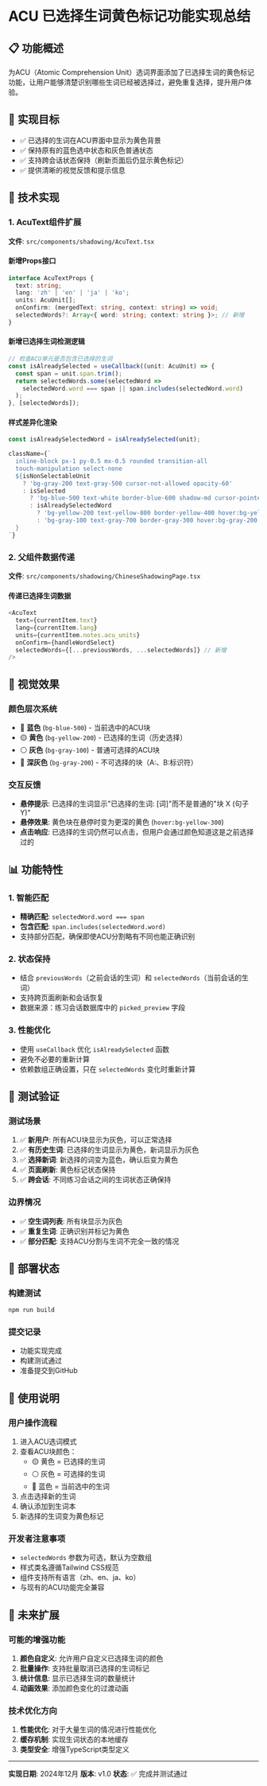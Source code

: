 # ACU 已选择生词黄色标记功能实现总结

## 📋 功能概述

为ACU（Atomic Comprehension Unit）选词界面添加了已选择生词的黄色标记功能，让用户能够清楚识别哪些生词已经被选择过，避免重复选择，提升用户体验。

## 🎯 实现目标

- ✅ 已选择的生词在ACU界面中显示为黄色背景
- ✅ 保持原有的蓝色选中状态和灰色普通状态
- ✅ 支持跨会话状态保持（刷新页面后仍显示黄色标记）
- ✅ 提供清晰的视觉反馈和提示信息

## 🔧 技术实现

### 1. AcuText组件扩展

**文件**: `src/components/shadowing/AcuText.tsx`

#### 新增Props接口
```typescript
interface AcuTextProps {
  text: string;
  lang: 'zh' | 'en' | 'ja' | 'ko';
  units: AcuUnit[];
  onConfirm: (mergedText: string, context: string) => void;
  selectedWords?: Array<{ word: string; context: string }>; // 新增
}
```

#### 新增已选择生词检测逻辑
```typescript
// 检查ACU单元是否包含已选择的生词
const isAlreadySelected = useCallback((unit: AcuUnit) => {
  const span = unit.span.trim();
  return selectedWords.some(selectedWord => 
    selectedWord.word === span || span.includes(selectedWord.word)
  );
}, [selectedWords]);
```

#### 样式差异化渲染
```typescript
const isAlreadySelectedWord = isAlreadySelected(unit);

className={`
  inline-block px-1 py-0.5 mx-0.5 rounded transition-all
  touch-manipulation select-none
  ${isNonSelectableUnit 
    ? 'bg-gray-200 text-gray-500 cursor-not-allowed opacity-60' 
    : isSelected 
      ? 'bg-blue-500 text-white border-blue-600 shadow-md cursor-pointer' 
      : isAlreadySelectedWord
        ? 'bg-yellow-200 text-yellow-800 border-yellow-400 hover:bg-yellow-300 cursor-pointer'
        : 'bg-gray-100 text-gray-700 border-gray-300 hover:bg-gray-200 cursor-pointer'
  }
`}
```

### 2. 父组件数据传递

**文件**: `src/components/shadowing/ChineseShadowingPage.tsx`

#### 传递已选择生词数据
```typescript
<AcuText
  text={currentItem.text}
  lang={currentItem.lang}
  units={currentItem.notes.acu_units}
  onConfirm={handleWordSelect}
  selectedWords={[...previousWords, ...selectedWords]} // 新增
/>
```

## 🎨 视觉效果

### 颜色层次系统
- 🔵 **蓝色** (`bg-blue-500`) - 当前选中的ACU块
- 🟡 **黄色** (`bg-yellow-200`) - 已选择的生词（历史选择）
- ⚪ **灰色** (`bg-gray-100`) - 普通可选择的ACU块
- 🔘 **深灰色** (`bg-gray-200`) - 不可选择的块（A:、B:标识符）

### 交互反馈
- **悬停提示**: 已选择的生词显示"已选择的生词: [词]"而不是普通的"块 X (句子 Y)"
- **悬停效果**: 黄色块在悬停时变为更深的黄色 (`hover:bg-yellow-300`)
- **点击响应**: 已选择的生词仍然可以点击，但用户会通过颜色知道这是之前选择过的

## 📊 功能特性

### 1. 智能匹配
- **精确匹配**: `selectedWord.word === span`
- **包含匹配**: `span.includes(selectedWord.word)`
- 支持部分匹配，确保即使ACU分割略有不同也能正确识别

### 2. 状态保持
- 结合 `previousWords`（之前会话的生词）和 `selectedWords`（当前会话的生词）
- 支持跨页面刷新和会话恢复
- 数据来源：练习会话数据库中的 `picked_preview` 字段

### 3. 性能优化
- 使用 `useCallback` 优化 `isAlreadySelected` 函数
- 避免不必要的重新计算
- 依赖数组正确设置，只在 `selectedWords` 变化时重新计算

## 🧪 测试验证

### 测试场景
1. ✅ **新用户**: 所有ACU块显示为灰色，可以正常选择
2. ✅ **有历史生词**: 已选择的生词显示为黄色，新词显示为灰色
3. ✅ **选择新词**: 新选择的词变为蓝色，确认后变为黄色
4. ✅ **页面刷新**: 黄色标记状态保持
5. ✅ **跨会话**: 不同练习会话之间的生词状态正确保持

### 边界情况
- ✅ **空生词列表**: 所有块显示为灰色
- ✅ **重复生词**: 正确识别并标记为黄色
- ✅ **部分匹配**: 支持ACU分割与生词不完全一致的情况

## 🚀 部署状态

### 构建测试
```bash
npm run build
```

### 提交记录
- 功能实现完成
- 构建测试通过
- 准备提交到GitHub

## 📝 使用说明

### 用户操作流程
1. 进入ACU选词模式
2. 查看ACU块颜色：
   - 🟡 黄色 = 已选择的生词
   - ⚪ 灰色 = 可选择的生词
   - 🔵 蓝色 = 当前选中的生词
3. 点击选择新的生词
4. 确认添加到生词本
5. 新选择的生词变为黄色标记

### 开发者注意事项
- `selectedWords` 参数为可选，默认为空数组
- 样式类名遵循Tailwind CSS规范
- 组件支持所有语言（zh、en、ja、ko）
- 与现有的ACU功能完全兼容

## 🔮 未来扩展

### 可能的增强功能
1. **颜色自定义**: 允许用户自定义已选择生词的颜色
2. **批量操作**: 支持批量取消已选择的生词标记
3. **统计信息**: 显示已选择生词的数量统计
4. **动画效果**: 添加颜色变化的过渡动画

### 技术优化方向
1. **性能优化**: 对于大量生词的情况进行性能优化
2. **缓存机制**: 实现生词状态的本地缓存
3. **类型安全**: 增强TypeScript类型定义

---

**实现日期**: 2024年12月
**版本**: v1.0
**状态**: ✅ 完成并测试通过
